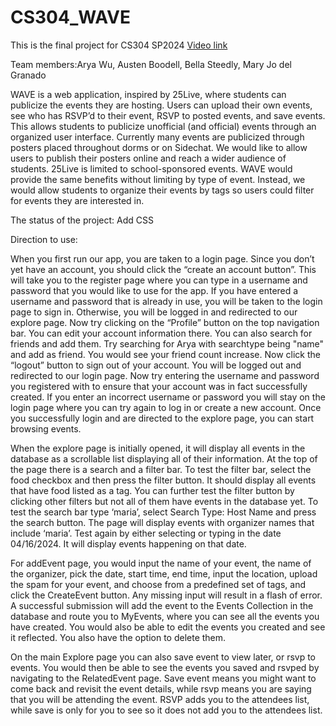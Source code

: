 # CS304_WAVE
This is the final project for CS304 SP2024
[Video link](https://drive.google.com/file/d/1Tr07oEaY4QecFd_FidqLqSrKBs38M5BH/view?usp=share_link)

Team members:Arya Wu, Austen Boodell, Bella Steedly, Mary Jo del Granado


WAVE is a web application, inspired by 25Live, where students can publicize the events they are hosting. Users can upload their own events, see who has RSVP’d to their event, RSVP to posted events, and save events. This allows students to publicize unofficial (and official) events through an organized user interface. Currently many events are publicized through posters placed throughout dorms or on Sidechat. We would like to allow users to publish their posters online and reach a wider audience of students. 25Live is limited to school-sponsored events. WAVE would provide the same benefits without limiting by type of event. Instead, we would allow students to organize their events by tags so users could filter for events they are interested in. 

The status of the project:
Add CSS

Direction to use:

When you first run our app, you are taken to a login page. Since you don’t yet have an account, you should click the “create an account button”. This will take you to the register page where you can type in a username and password that you would like to use for the app. If you have entered a username and password that is already in use, you will be taken to the login page to sign in. Otherwise, you will be logged in and redirected to our explore page. Now try clicking on the “Profile” button on the top navigation bar. You can edit your account information there. You can also search for friends and add them. Try searching for Arya with searchtype being "name" and add as friend. You would see your friend count increase. Now click the “logout” button to sign out of your account. You will be logged out and redirected to our login page. Now try entering the username and password you registered with to ensure that your account was in fact successfully created. If you enter an incorrect username or password you will stay on the login page where you can try again to log in or create a new account. Once you successfully login and are directed to the explore page, you can start browsing events. 

When the explore page is initially opened, it will display all events in the database as a scrollable list displaying all of their information. At the top of the page there is a search and a filter bar. To test the filter bar, select the food checkbox and then press the filter button. It should display all events that have food listed as a tag. You can further test the filter button by clicking other filters but not all of them have events in the database yet. To test the search bar type ‘maria’, select Search Type: Host Name and press the search button. The page will display events with organizer names that include ‘maria’. Test again by either selecting or typing in the date 04/16/2024. It will display events happening on that date.  

For addEvent page, you would input the name of your event, the name of the organizer, pick the date, start time, end time, input the location, upload the spam for your event, and choose from a predefined set of tags, and click the CreateEvent button. Any missing input will result in a flash of error. A successful submission will add the event to the Events Collection in the database and route you to MyEvents, where you can see all the events you have created. You would also be able to edit the events you created and see it reflected. You also have the option to delete them.

On the main Explore page you can also save event to view later, or rsvp to events. You would then be able to see the events you saved and rsvped by navigating to the RelatedEvent page. Save event means you might want to come back and revisit the event details, while rsvp means you are saying that you will be attending the event. RSVP adds you to the attendees list, while save is only for you to see so it does not add you to the attendees list.
